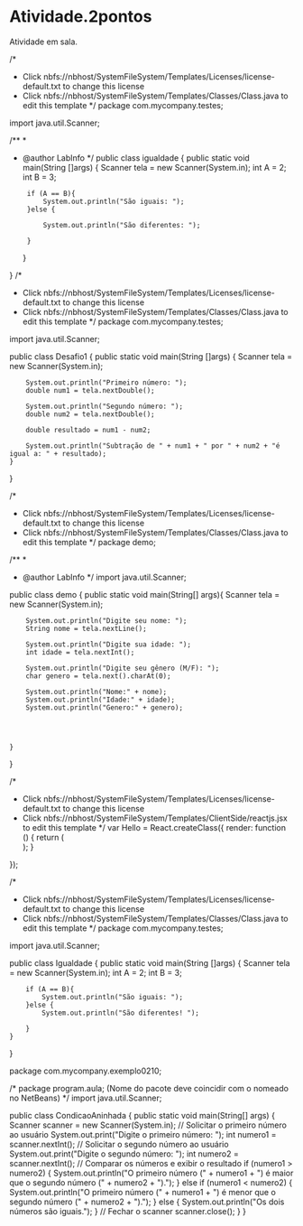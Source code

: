 # Atividade.2pontos
Atividade em sala.



 /*
 * Click nbfs://nbhost/SystemFileSystem/Templates/Licenses/license-default.txt to change this license
 * Click nbfs://nbhost/SystemFileSystem/Templates/Classes/Class.java to edit this template
 */
package com.mycompany.testes;

import java.util.Scanner;

/**
 *
 * @author LabInfo
 */
public class igualdade {
    public static void main(String []args) {
        Scanner tela = new Scanner(System.in);
        int A = 2;
        int B = 3;
        
        if (A == B){
            System.out.println("São iguais: ");
        }else {
        
            System.out.println("São diferentes: ");
      
        }
    }
    
}
 /*
 * Click nbfs://nbhost/SystemFileSystem/Templates/Licenses/license-default.txt to change this license
 * Click nbfs://nbhost/SystemFileSystem/Templates/Classes/Class.java to edit this template
 */
package com.mycompany.testes;

import java.util.Scanner;

public class Desafio1 {
    public static void main(String []args) {
        Scanner tela = new Scanner(System.in);
        
        System.out.println("Primeiro número: ");
        double num1 = tela.nextDouble();
        
        System.out.println("Segundo número: ");
        double num2 = tela.nextDouble();
        
        double resultado = num1 - num2;
       
        System.out.println("Subtração de " + num1 + " por " + num2 + "é igual a: " + resultado);
    }
}



/*
 * Click nbfs://nbhost/SystemFileSystem/Templates/Licenses/license-default.txt to change this license
 * Click nbfs://nbhost/SystemFileSystem/Templates/Classes/Class.java to edit this template
 */
package demo;

/**
 *
 * @author LabInfo
 */
import java.util.Scanner;

public class demo {
    public static void main(String[] args){
        Scanner tela = new Scanner(System.in);
        
        System.out.println("Digite seu nome: ");
        String nome = tela.nextLine();
        
        System.out.println("Digite sua idade: ");
        int idade = tela.nextInt();
        
        System.out.println("Digite seu gênero (M/F): ");
        char genero = tela.next().charAt(0);
        
        System.out.println("Nome:" + nome);
        System.out.println("Idade:" + idade);
        System.out.println("Genero:" + genero);
        
       
        
                
    }
    
}


/* 
 * Click nbfs://nbhost/SystemFileSystem/Templates/Licenses/license-default.txt to change this license
 * Click nbfs://nbhost/SystemFileSystem/Templates/ClientSide/reactjs.jsx to edit this template
 */
var Hello = React.createClass({
    render: function () {
        return (
                <div></div>
                );
    }

});



/*
 * Click nbfs://nbhost/SystemFileSystem/Templates/Licenses/license-default.txt to change this license
 * Click nbfs://nbhost/SystemFileSystem/Templates/Classes/Class.java to edit this template
 */
package com.mycompany.testes;

import java.util.Scanner;

public class Igualdade {
    public static void main(String []args) {
        Scanner tela = new Scanner(System.in);
        int A = 2;
        int B = 3;
        
        if (A == B){
            System.out.println("São iguais: ");
        }else {
            System.out.println("São diferentes! ");
      
        }
    }
    
}



package com.mycompany.exemplo0210;

/*
package program.aula; (Nome do pacote deve coincidir com o nomeado no NetBeans)
 */
import java.util.Scanner;

public class CondicaoAninhada {
 public static void main(String[] args) {
    Scanner scanner = new Scanner(System.in);
    // Solicitar o primeiro número ao usuário
    System.out.print("Digite o primeiro número: ");
    int numero1 = scanner.nextInt();
    // Solicitar o segundo número ao usuário
    System.out.print("Digite o segundo número: ");
    int numero2 = scanner.nextInt();
    // Comparar os números e exibir o resultado
    if (numero1 > numero2) {
        System.out.println("O primeiro número (" + numero1 + ") é maior que o segundo número (" + numero2 + ").");
    } else if (numero1 < numero2) {
        System.out.println("O primeiro número (" + numero1 + ") é menor que o segundo número (" + numero2 + ").");
    } else {
        System.out.println("Os dois números são iguais.");
    }
    // Fechar o scanner
    scanner.close();
    }
   }
